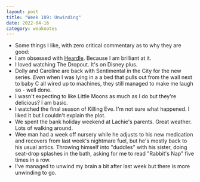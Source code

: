 ```yaml
---
layout: post
title: "Week 189: Unwinding"
date: 2022-04-16
category: weaknotes
---
```

* Some things I like, with zero critical commentary as to why they are good:
* I am obsessed with [Heardle](https://www.heardle.app/). Because I am brilliant at it.
* I loved watching The Dropout. It's on Disney plus.
* Dolly and Caroline are back with Sentimental in the City for the new series. _Even_ when I was lying in a a bed that pulls out from the wall next to baby C all wired up to machines, they still managed to make me laugh so - well done.
* I wasn't expecting to like Little Moons as much as I do but they're delicious? I am basic.
* I watched the final season of Killing Eve. I'm not sure what happened. I liked it but I couldn't explain the plot.
* We spent the bank holiday weekend at Lachie's parents. Great weather. Lots of walking around.
* Wee man had a week off nursery while he adjusts to his new medication and recovers from last week's nightmare fuel, but he's mostly back to his usual antics. Throwing himself into "duddles" with his sister, doing seat-drop splashes in the bath, asking for me to read "Rabbit's Nap" five times in a row.
* I've managed to unwind my brain a bit after last week but there is more unwinding to go.
